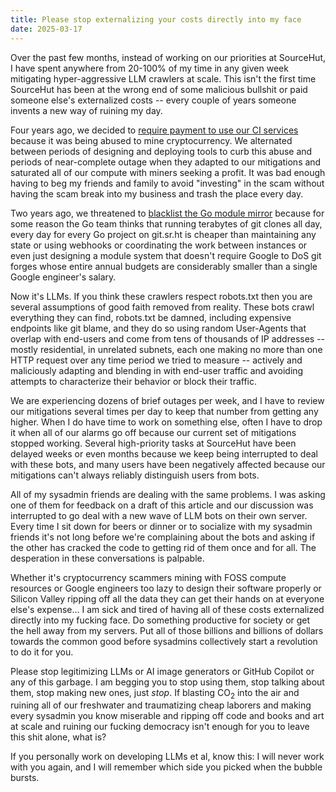 ```yaml
---
title: Please stop externalizing your costs directly into my face
date: 2025-03-17
---
```


Over the past few months, instead of working on our priorities at SourceHut, I
have spent anywhere from 20-100% of my time in any given week mitigating
hyper-aggressive LLM crawlers at scale. This isn't the first time SourceHut has
been at the wrong end of some malicious bullshit or paid someone else's
externalized costs -- every couple of years someone invents a new way of ruining
my day.

Four years ago, we decided to [require payment to use our CI services][0]
because it was being abused to mine cryptocurrency. We alternated between
periods of designing and deploying tools to curb this abuse and periods of
near-complete outage when they adapted to our mitigations and saturated all of
our compute with miners seeking a profit. It was bad enough having to beg my
friends and family to avoid "investing" in the scam without having the scam
break into my business and trash the place every day.

[0]: https://man.sr.ht/ops/builds.sr.ht-migration.md

Two years ago, we threatened to [blacklist the Go module mirror][1] because for
some reason the Go team thinks that running terabytes of git clones all day,
every day for every Go project on git.sr.ht is cheaper than maintaining any
state or using webhooks or coordinating the work between instances or even just
designing a module system that doesn't require Google to DoS git forges whose
entire annual budgets are considerably smaller than a single Google engineer's
salary.

[1]: https://sourcehut.org/blog/2023-01-09-gomodulemirror/
[jj]: https://github.com/jj-vcs/jj/discussions/4849

Now it's LLMs. If you think these crawlers respect robots.txt then you are
several assumptions of good faith removed from reality. These bots crawl
everything they can find, robots.txt be damned, including expensive endpoints
like git blame, and they do so using random User-Agents that overlap with
end-users and come from tens of thousands of IP addresses -- mostly residential,
in unrelated subnets, each one making no more than one HTTP request over any
time period we tried to measure -- actively and maliciously adapting and
blending in with end-user traffic and avoiding attempts to characterize their
behavior or block their traffic.

We are experiencing dozens of brief outages per week, and I have to review our
mitigations several times per day to keep that number from getting any higher.
When I do have time to work on something else, often I have to drop it when all
of our alarms go off because our current set of mitigations stopped working.
Several high-priority tasks at SourceHut have been delayed weeks or even months
because we keep being interrupted to deal with these bots, and many users have
been negatively affected because our mitigations can't always reliably
distinguish users from bots.

All of my sysadmin friends are dealing with the same problems. I was asking one
of them for feedback on a draft of this article and our discussion was
interrupted to go deal with a new wave of LLM bots on their own server. Every
time I sit down for beers or dinner or to socialize with my sysadmin friends
it's not long before we're complaining about the bots and asking if the other
has cracked the code to getting rid of them once and for all. The desperation in
these conversations is palpable.

Whether it's cryptocurrency scammers mining with FOSS compute resources or
Google engineers too lazy to design their software properly or Silicon Valley
ripping off all the data they can get their hands on at everyone else's expense…
I am sick and tired of having all of these costs externalized directly into my
fucking face. Do something productive for society or get the hell away from my
servers. Put all of those billions and billions of dollars towards the common
good before sysadmins collectively start a revolution to do it for you.

Please stop legitimizing LLMs or AI image generators or GitHub Copilot or any of
this garbage. I am begging you to stop using them, stop talking about them, stop
making new ones, just *stop*. If blasting CO<sub>2</sub> into the air and
ruining all of our freshwater and traumatizing cheap laborers and making every
sysadmin you know miserable and ripping off code and books and art at scale and
ruining our fucking democracy isn't enough for you to leave this shit alone,
what is?

If you personally work on developing LLMs et al, know this: I will never work
with you again, and I will remember which side you picked when the bubble
bursts.
